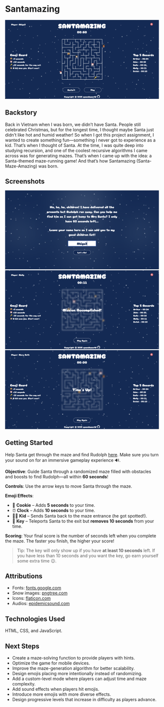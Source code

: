 # Santamazing

![Game Screen](assets/images/gamescreen.png)

## Backstory

Back in Vietnam when I was born, we didn’t have Santa. People still celebrated Christmas, but for the longest time, I thought maybe Santa just didn’t like hot and humid weather! So when I got this project assignment, I wanted to create something fun—something I never got to experience as a kid. That’s when I thought of Santa. At the time, I was quite deep into studying recursion, and one of the coolest recursive algorithms I came across was for generating mazes. That’s when I came up with the idea: a Santa-themed maze-running game! And that’s how Santamazing (Santa-Maze-Amazing) was born.

## Screenshots

![Start Screen](assets/images/startscreen.png)
![Victory Screen](assets/images/victory.png)
![Game Over Screen](assets/images/gameover.png)

## Getting Started

Help Santa get through the maze and find Rudolph [here](https://quandaworld.github.io/santamazing/). Make sure you turn your sound on for an immersive gameplay experience 🔊.

 __Objective__: Guide Santa through a randomized maze filled with obstacles and boosts to find Rudolph—all within __60 seconds__!

 __Controls__: Use the arrow keys to move Santa through the maze.

 __Emoji Effects__:
* 🍪 __Cookie__ – Adds __5 seconds__ to your time.
* ⏰ __Clock__ – Adds __10 seconds__ to your time.
* 👧🏻 __Kid__ – Sends Santa back to the maze entrance (he got spotted!).
* 🔑 __Key__ – Teleports Santa to the exit but __removes 10 seconds__ from your time.

__Scoring__: Your final score is the number of seconds left when you complete the maze. The faster you finish, the higher your score!

> Tip: The key will only show up if you have __at least 10 seconds__ left. If you have less than 10 seconds and you want the key, go earn yourself some extra time 😉.

## Attributions
* Fonts: [fonts.google.com](https://fonts.google.com/)
* Snow images: [pngtree.com](https://pngtree.com/)
* Icons: [flaticon.com](https://www.flaticon.com/)
* Audios: [epidemicsound.com](https://www.epidemicsound.com/)

## Technologies Used

HTML, CSS, and JavaScript.

## Next Steps

* Create a maze-solving function to provide players with hints.
* Optimize the game for mobile devices.
* Improve the maze-generation algorithm for better scalability.
* Design emojis placing more intentionally instead of randomizing.
* Add a custom-level mode where players can adjust time and maze complexity.
* Add sound effects when players hit emojis.
* Introduce more emojis with more diverse effects.
* Design progressive levels that increase in difficulty as players advance.